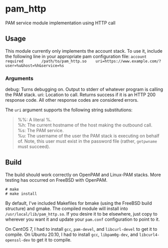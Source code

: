 # pam_http
PAM service module implementation using HTTP call

## Usage
This module currently only implements the account stack. To use it, include the following line in your appropriate pam configuration file:
`account        required        /path/to/pam_http.so    uri=https://www.example.com/?user=%u&host=%h&service=%s`

### Arguments
debug:  Turns debugging on. Output to stderr of whatever program is calling the PAM stack.
uri:    Location to call. Returns success if it is an HTTP 200 response code. All other response codes are considered errors.

The `uri` argument supports the following string substitutions:
> %%:   A literal %.  
> %h:   The current hostname of the host making the outbound call.  
> %s:   The PAM service.  
> %u:   The username of the user the PAM stack is executing on behalf of. Note, this user must exist in the password file (rather, `getpwname` must succeed).  

## Build
The build should work correctly on OpenPAM and Linux-PAM stacks. More testing has occurred on FreeBSD with OpenPAM.
```
# make
# make install
```
By default, I've included Makefiles for bmake (using the FreeBSD build structure) and gmake. The compiled module will install into `/usr/local/lib/pam_http.so`. If you desire it to be elsewhere, just copy to wherever you want it and update your `pam.conf` configuration to point to it.

On CentOS 7, I had to install `gcc`, `pam-devel`, and `libcurl-devel` to get it to compile.
On Ubuntu 20.10, I had to install `gcc`, `libpam0g-dev`, and `libcurl4-openssl-dev` to get it to compile.
